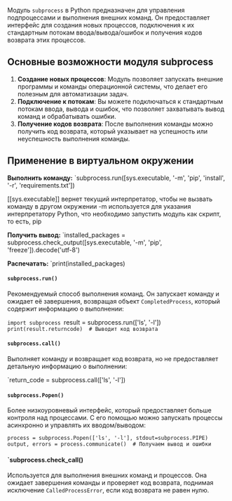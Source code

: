 
Модуль `subprocess` в Python предназначен для управления подпроцессами и выполнения внешних команд. Он предоставляет интерфейс для создания новых процессов, подключения к их стандартным потокам ввода/вывода/ошибок и получения кодов возврата этих процессов.

## Основные возможности модуля subprocess

1. **Создание новых процессов**: Модуль позволяет запускать внешние программы и команды операционной системы, что делает его полезным для автоматизации задач.
2. **Подключение к потокам**: Вы можете подключаться к стандартным потокам ввода, вывода и ошибок, что позволяет захватывать вывод команд и обрабатывать ошибки.
3. **Получение кодов возврата**: После выполнения команды можно получить код возврата, который указывает на успешность или неуспешность выполнения команды.

## Применение в виртуальном окружении

**Выполнить команду:**
`subprocess.run([sys.executable, '-m', 'pip', 'install', '-r', 'requirements.txt'])

[[sys.executable]] вернет текущий интерпретатор, чтобы не вызвать команду в другом окружении
-m используется для указания интерпретатору Python, что необходимо запустить модуль как скрипт, то есть, pip

**Получить вывод:**
`installed_packages = subprocess.check_output([sys.executable, '-m', 'pip', 'freeze']).decode('utf-8')

**Распечатать:**
`print(installed_packages)

#### **`subprocess.run()`**

Рекомендуемый способ выполнения команд. Он запускает команду и ожидает её завершения, возвращая объект `CompletedProcess`, который содержит информацию о выполнении:

`import subprocess
`result = subprocess.run(['ls', '-l'])
`print(result.returncode)  # Выводит код возврата`

#### **`subprocess.call()`**

Выполняет команду и возвращает код возврата, но не предоставляет детальную информацию о выполнении:

`return_code = subprocess.call(['ls', '-l'])

#### **`subprocess.Popen()`**

Более низкоуровневый интерфейс, который предоставляет больше контроля над процессами. С его помощью можно запускать процессы асинхронно и управлять их вводом/выводом:

`process = subprocess.Popen(['ls', '-l'], stdout=subprocess.PIPE) output, errors = process.communicate()  # Получаем вывод и ошибки`

#### `subprocess.check_call()

Используется для выполнения внешних команд и процессов. Она ожидает завершения команды и проверяет код возврата, поднимая исключение `CalledProcessError`, если код возврата не равен нулю.
